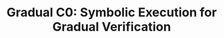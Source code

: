 ---
title: "Gradual C0: Symbolic Execution for Gradual Verification"
authors: Jenna DiVincenzo, Ian McCormack, Hemant Gouni, Jacob Gorenburg, Jan-Paul Ramos-Dávila, Mona Zhang, Conrad Zimmerman, Joshua Sunshine, Éric Tanter, Jonathan Aldrich
type: 
category: journal
conf: TOPLAS
in: "ACM Transactions on Programming Languages and Systems"
year: 2024
month: 
dates: 
pages: https://dl.acm.org/doi/10.1145/3704808
---